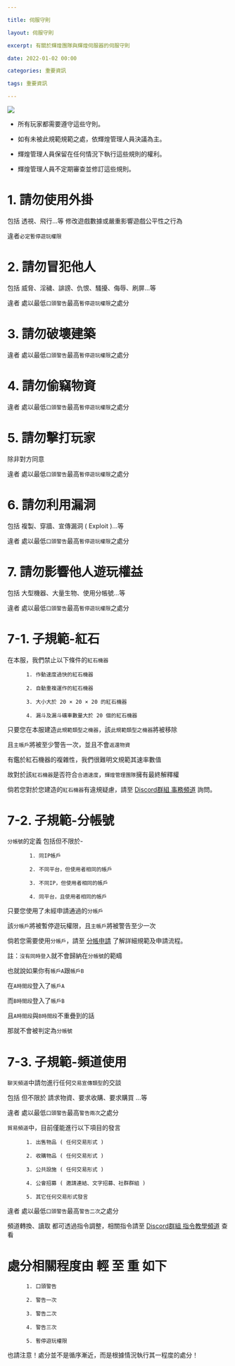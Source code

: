 ```yaml
---

title: 伺服守則

layout: 伺服守則

excerpt: 有關於輝煌團隊與輝煌伺服器的伺服守則

date: 2022-01-02 00:00

categories: 重要資訊

tags: 重要資訊

---
```



![](https://media.discordapp.net/attachments/596718421966716928/971190210928992267/AddText_05-04-06.36.35.png)

- 所有玩家都需要遵守這些守則。

- 如有未被此規範規範之處，依輝煌管理人員決議為主。

- 輝煌管理人員保留在任何情況下執行這些規則的權利。

- 輝煌管理人員不定期審查並修訂這些規則。

# 1. 請勿使用外掛

包括 透視、飛行...等 修改遊戲數據或嚴重影響遊戲公平性之行為

違者` 必定暫停遊玩權限 `

# 2. 請勿冒犯他人

包括 威脅、淫穢、誹謗、仇恨、騷擾、侮辱、刷屏...等

違者 處以最低` 口頭警告 `最高` 暫停遊玩權限 `之處分

# 3. 請勿破壞建築

違者 處以最低` 口頭警告 `最高` 暫停遊玩權限 `之處分

# 4. 請勿偷竊物資

違者 處以最低` 口頭警告 `最高` 暫停遊玩權限 `之處分

# 5. 請勿擊打玩家

除非對方同意

違者 處以最低` 口頭警告 `最高` 暫停遊玩權限 `之處分

# 6. 請勿利用漏洞

包括 複製、穿牆、宣傳漏洞 ( Exploit )...等

違者 處以最低` 口頭警告 `最高` 暫停遊玩權限 `之處分

# 7. 請勿影響他人遊玩權益

包括 大型機器、大量生物、使用分帳號...等

違者 處以最低` 口頭警告 `最高` 暫停遊玩權限 `之處分

# 7-1. 子規範-紅石

在本服，我們禁止以下條件的` 紅石機器 `

          1. 作動速度過快的紅石機器

          2. 自動重複運作的紅石機器 

          3. 大小大於 20 × 20 × 20 的紅石機器

          4. 漏斗及漏斗礦車數量大於 20 個的紅石機器

只要您在本服建造` 此規範類型之機器 `，該` 此規範類型之機器 `將被移除

且` 主帳戶 `將被至少警告一次，並且不會` 返還物資 `

有鑑於紅石機器的複雜性，我們很難明文規範其速率數值

故對於該` 紅石機器 `是否符合` 合適速度 `，` 輝煌管理團隊 `擁有最終解釋權

倘若您對於您建造的` 紅石機器 `有違規疑慮，請至 <a href="https://discord.com/invite/5MHGpAFGEN">Discord群組 事務頻道</a> 詢問。

# 7-2. 子規範-分帳號

` 分帳號 `的定義 包括但不限於-

           1. 同IP帳戶

           2. 不同平台，但使用者相同的帳戶

           3. 不同IP，但使用者相同的帳戶

           4. 同平台，且使用者相同的帳戶

只要您使用了未經申請通過的` 分帳戶 `

該` 分帳戶 `將被暫停遊玩權限，且` 主帳戶 `將被警告至少一次

倘若您需要使用` 分帳戶 `，請至 <a href="https://www.brilliantw.net/分帳申請">分帳申請</a> 了解詳細規範及申請流程。

註：` 沒有同時登入 `就不會歸納在` 分帳號 `的範疇

也就說如果你有` 帳戶A `跟` 帳戶B `

在` A時間段 `登入了` 帳戶A `

而` B時間段 `登入了` 帳戶B `

且` A時間段 `與` B時間段 `不重疊到的話

那就不會被判定為` 分帳號 `

# 7-3. 子規範-頻道使用

` 聊天頻道 `中請勿進行任何` 交易宣傳類型 `的交談

包括 但不限於 請求物資、要求收購、要求購買 ...等

違者 處以最低` 口頭警告 `最高` 警告兩次 `之處分

` 貿易頻道 `中，目前僅能進行以下項目的發言

          1. 出售物品 ( 任何交易形式 )

          2. 收購物品 ( 任何交易形式 )

          3. 公共設施 ( 任何交易形式 )

          4. 公會招募 ( 邀請連結、文字招募、社群群組 )

          5. 其它任何交易形式發言

違者 處以最低` 口頭警告 `最高` 警告二次 `之處分

頻道轉換、讀取 都可透過指令調整，相關指令請至 <a href="https://discord.com/invite/5MHGpAFGEN">Discord群組 指令教學頻道</a> 查看

# 處分相關程度由 輕 至 重 如下

          1. 口頭警告

          2. 警告一次

          3. 警告二次

          4. 警告三次

          5. 暫停遊玩權限     

也請注意！處分並不是循序漸近，而是根據情況執行其一程度的處分！
